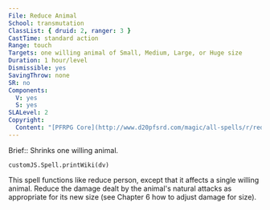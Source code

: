 ```yaml
---
File: Reduce Animal
School: transmutation
ClassList: { druid: 2, ranger: 3 }
CastTime: standard action
Range: touch
Targets: one willing animal of Small, Medium, Large, or Huge size
Duration: 1 hour/level
Dismissible: yes
SavingThrow: none
SR: no
Components:
  V: yes
  S: yes
SLALevel: 2
Copyright:
  Content: "[PFRPG Core](http://www.d20pfsrd.com/magic/all-spells/r/reduce-animal)"
---
```

Brief:: Shrinks one willing animal.

```dataviewjs
customJS.Spell.printWiki(dv)
```

This spell functions like reduce person, except that it affects a single willing animal. Reduce the damage dealt by the animal's natural attacks as appropriate for its new size (see Chapter 6 how to adjust damage for size).
